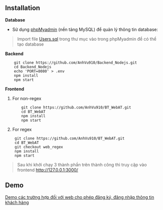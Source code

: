 
## Installation

**Database**
* Sử dụng [phpMyadmin](https://www.phpmyadmin.net/) (nền tảng MySQL) để quản lý thông tin database:

> Import file [Users.sql](https://github.com/AnhVu910/Backend_Nodejs/blob/main/Users.sql "Users.sql") trong thư mục vào trong phpMyadmin để có thể tạo
> database


**Backend**

	    git clone https://github.com/AnhVu910/Backend_Nodejs.git
        cd Backend_Nodejs
        echo 'PORT=8080' > .env
        npm install
        npm start
        

**Frontend**
 1. For non-regex
		

		    git clone https://github.com/AnhVu910/BT_WebAT.git
            cd BT_WebAT
            npm install 
            npm start
        
2. For regex

	    git clone https://github.com/AnhVu910/BT_WebAT.git
        cd BT_WebAT
        git checkout web_regex
        npm install 
        npm start

> Sau khi khởi chạy 3 thành phần trên thành công thì truy cập vào frontend http://127.0.0.1:3000/ 

## Demo

[Demo các trường hợp đối với web cho phép đăng ký, đăng nhập thông tin khách hàng](https://drive.google.com/drive/folders/1w5qdRyB8yJ_xgZ4zA7uZe14Vish__j4u?usp=share_link)
